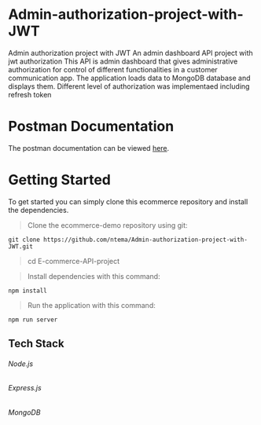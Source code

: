 # Admin-authorization-project-with-JWT
Admin authorization project with JWT
An admin dashboard API project with jwt authorization
This API is admin dashboard that gives administrative authorization for control of different functionalities in a customer communication app. 
The application loads data to MongoDB database and displays them. Different level of authorization was implementaed including refresh token

# Postman Documentation
The postman documentation can be viewed [here](https://documenter.getpostman.com/view/19932253/Uz5GovsG).
# Getting Started
To get started you can simply clone this ecommerce repository and install the dependencies.

>Clone the ecommerce-demo repository using git:

`git clone https://github.com/ntema/Admin-authorization-project-with-JWT.git`
>cd E-commerce-API-project

>Install dependencies with this command:

`npm install`

>Run the application with this command:

`npm run server`

## Tech Stack

###### Node.js
###### Express.js
###### MongoDB
